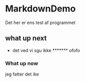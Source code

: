 # MarkdownDemo

Det her er ens test af programmet 

## what up next
  * det ved vi sgu ikke
******* ofofo

### What up now 

jeg fatter det ike
